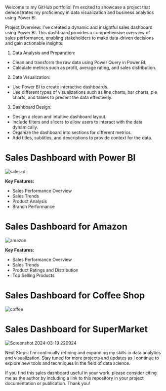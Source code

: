 Welcome to my GitHub portfolio! I'm excited to showcase a project that demonstrates my proficiency in data visualization and business analytics using Power BI.

Project Overview:
I've created a dynamic and insightful sales dashboard using Power BI. This dashboard provides a comprehensive overview of sales performance, enabling stakeholders to make data-driven decisions and gain actionable insights.

1. Data Analysis and Preparation:
* Clean and transform the raw data using Power Query in Power BI.
* Calculate metrics such as profit, average rating, and sales distribution.
  
2. Data Visualization:
* Use Power BI to create interactive dashboards.
* Use different types of visualizations such as line charts, bar charts, pie charts, and tables to present the data effectively.

3. Dashboard Design:
* Design a clean and intuitive dashboard layout.
* Include filters and slicers to allow users to interact with the data dynamically.
* Organize the dashboard into sections for different metrics.
* Add titles, subtitles, and descriptions to provide context for the data.

# Sales Dashboard with Power BI
![sales-d](https://github.com/AngggeeWix/Power-BI-Dashboard/assets/159560080/6b64b466-e7cd-43a5-ac44-2ae033e3ea38)

**Key Features:**

* Sales Performance Overview
* Sales Trends
* Product Analysis
* Branch Performance

# Sales Dashboard for Amazon
![amazon](https://github.com/AngggeeWix/power-bi-dashboard/assets/159560080/938653ac-edcb-4fc3-9813-2e04af1d4f52)

**Key Features:**

* Sales Performance Overview
* Sales Trends
* Product Ratings and Distribution
* Top Selling Products

# Sales Dashboard for Coffee Shop
![coffee](https://github.com/AngggeeWix/power-bi-dashboard/assets/159560080/f7f2a844-886a-4159-be6e-56e0ccebbdf1)

# Sales Dashboard for SuperMarket
![Screenshot 2024-03-19 220924](https://github.com/AngggeeWix/power-bi-dashboard/assets/159560080/964d1026-c471-4312-980f-0173cf7e08a6)


Next Steps:
I'm continually refining and expanding my skills in data analytics and visualization. Stay tuned for more projects and updates as I continue to explore new tools and techniques in the field of data science.

If you find this sales dashboard useful in your work, please consider citing me as the author by including a link to this repository in your project documentation or publication. Thank you!
